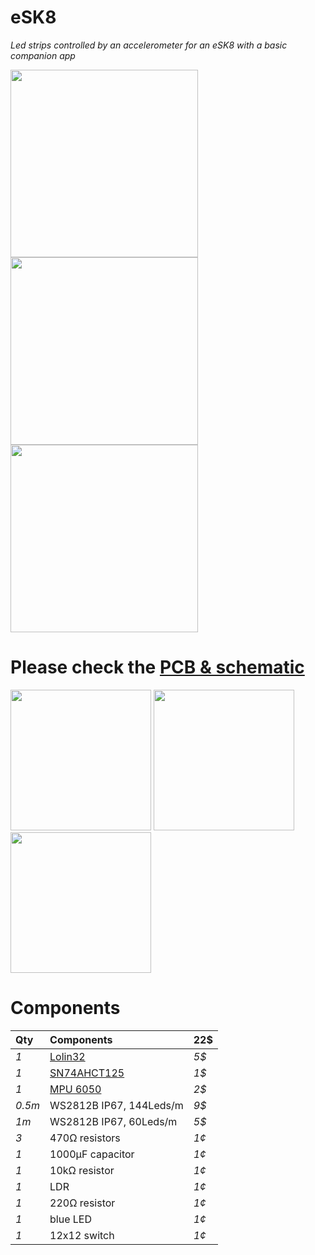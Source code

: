# eSK8
*Led strips controlled by an accelerometer for an eSK8 with a basic companion app*

<img src="https://media.giphy.com/media/IhCHKo42Hx7WFkRmzQ/giphy.gif" height="300"> <img src="https://media.giphy.com/media/fY5xLxGayUptPZuTfG/giphy.gif" height="300"> <img src="https://media.giphy.com/media/RfYtkG17dUJyVmbPet/giphy.gif" height="300"> 

# Please check the [PCB & schematic](https://easyeda.com/seb.morin/esk8) 

<img src="https://i.imgur.com/27TWWlc.png" height="225"> <img src="https://i.imgur.com/bn5Pk2N.jpg" height="225"> <img src="https://i.imgur.com/fsrZ5Zs.jpg" height="225">

# Components 

Qty | Components | 22$
:---  | :---| :---
*1*|[Lolin32](https://wiki.wemos.cc/products:lolin32:lolin32)| *5$*
*1*|[SN74AHCT125](https://www.ti.com/product/SN74AHCT125) | *1$*
*1*|[MPU 6050](https://invensense.tdk.com/products/motion-tracking/6-axis/mpu-6050/) | *2$*
*0.5m*|WS2812B IP67, 144Leds/m | *9$*
*1m*|WS2812B IP67, 60Leds/m | *5$*
*3*|470Ω resistors | *1¢*
*1*|1000μF capacitor | *1¢*
*1*|10kΩ resistor | *1¢*
*1*|LDR | *1¢*
*1*|220Ω resistor | *1¢*
*1*|blue LED | *1¢*
*1*|12x12 switch | *1¢*
